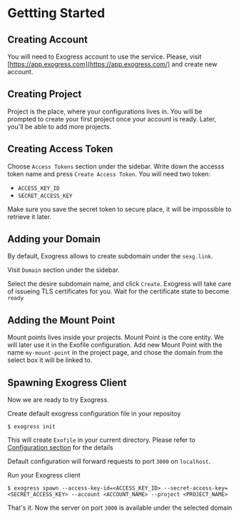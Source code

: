 # Gettting Started

## Creating Account

You will need to Exogress account to use the service. Please, visit [https://app.exogress.com](https://app.exogress.com/) and create new account.

## Creating Project

Project is the place, where your configurations lives in. You will be prompted to create your first project once your account is ready. Later, you'll be able to add more projects.

## Creating Access Token

Choose `Access Tokens` section under the sidebar. Write down the accesss token name and press `Create Access Token`. You will need two token:

- `ACCESS_KEY_ID`
- `SECRET_ACCESS_KEY`

Make sure you save the secret token to secure place, it will be impossible to retrieve it later.

## Adding your Domain

By default, Exogress allows to create subdomain under the `sexg.link`.

Visit `Domain` section under the sidebar.

Select the desire subdomain name, and click `Create`. Exogress will take care of issueing TLS certificates for you. Wait for the certificate state to become `ready`

## Adding the Mount Point

Mount points lives inside your projects. Mount Point is the core entity. We will later use it in the Exofile configuration. Add new Mount Point with the name `my-mount-point` in the project
page, and chose the domain from the select box it will be linked to.

## Spawning Exogress Client

Now we are ready to try Exogress.

Create default exogress configuration file in your repositoy

```
$ exogress init
```

This will create `Exofile` in your current directory. Please refer to [Configuration section](/exofile.md) for the details

Default configuration will forward requests to port `3000` on `localhost`.

Run your Exogress client

```
$ exogress spawn --access-key-id=<ACCESS_KEY_ID> --secret-access-key=<SECRET_ACCESS_KEY> --account <ACCOUNT_NAME> --project <PROJECT_NAME>
```

That's it. Now the server on port `3000` is available under the selected domain
